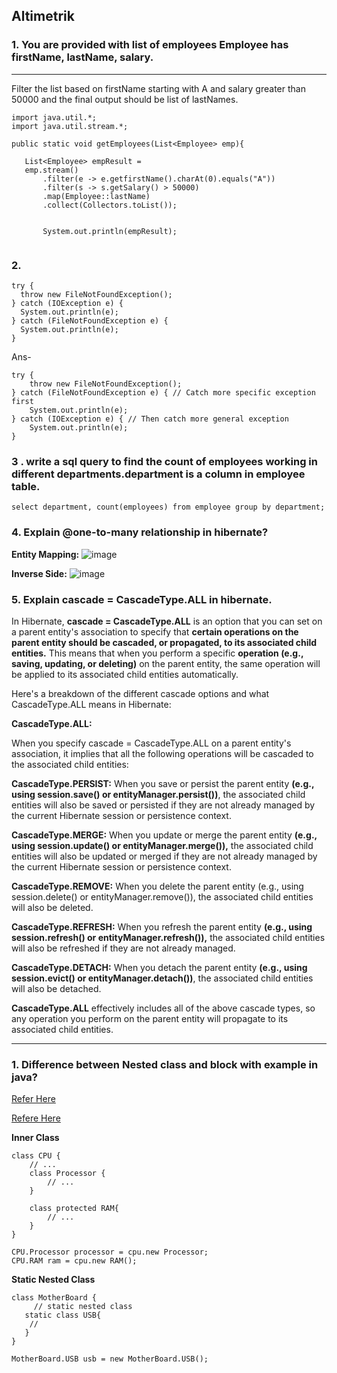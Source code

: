 
## __Altimetrik__

### 1. You are provided with list of employees Employee has firstName, lastName, salary.
---
 Filter the list based on firstName starting with A and salary greater than 50000 and the final output should be list of lastNames.

 ```
import java.util.*;
import java.util.stream.*;

public static void getEmployees(List<Employee> emp){

	List<Employee> empResult = 
    emp.stream()
		.filter(e -> e.getfirstName().charAt(0).equals("A"))
		.filter(s -> s.getSalary() > 50000)
		.map(Employee::lastName)
		.collect(Collectors.toList());
								
								
		System.out.println(empResult);			
	
 ```

 ### 2. 
 ```
 try {​​​​​​
   throw new FileNotFoundException();
}​​​​​​ catch (IOException e) {​​​​​​
   System.out.println(e);
}​​​​​​ catch (FileNotFoundException e) {​​​​​​
   System.out.println(e);
}​​​​​​
```

Ans- 
```
try {
    throw new FileNotFoundException();
} catch (FileNotFoundException e) { // Catch more specific exception first
    System.out.println(e);
} catch (IOException e) { // Then catch more general exception
    System.out.println(e);
}

```

### 3 . write a sql query to find the count of employees working in different departments.department is a column in employee table.

```
select department, count(employees) from employee group by department;
```

### 4. Explain @one-to-many relationship in hibernate?
__Entity Mapping:__
![image](../Java/images/java1.png)


__Inverse Side:__
![image](../Java/images/java2.png)



### 5. Explain cascade = CascadeType.ALL in hibernate.


In Hibernate, __cascade = CascadeType.ALL__ is an option that you can set on a parent entity's association to specify that __certain operations on the parent entity should be cascaded, or propagated, to its associated child entities.__ This means that when you perform a specific __operation (e.g., saving, updating, or deleting)__ on the parent entity, the same operation will be applied to its associated child entities automatically.

Here's a breakdown of the different cascade options and what CascadeType.ALL means in Hibernate:

__CascadeType.ALL:__

When you specify cascade = CascadeType.ALL on a parent entity's association, it implies that all the following operations will be cascaded to the associated child entities:

__CascadeType.PERSIST:__ When you save or persist the parent entity __(e.g., using session.save() or entityManager.persist())__, the associated child entities will also be saved or persisted if they are not already managed by the current Hibernate session or persistence context.

__CascadeType.MERGE:__ When you update or merge the parent entity __(e.g., using session.update() or entityManager.merge()),__ the associated child entities will also be updated or merged if they are not already managed by the current Hibernate session or persistence context.

__CascadeType.REMOVE:__ When you delete the parent entity (e.g., using session.delete() or entityManager.remove()), the associated child entities will also be deleted.

__CascadeType.REFRESH:__ When you refresh the parent entity __(e.g., using session.refresh() or entityManager.refresh()),__ the associated child entities will also be refreshed if they are not already managed.

__CascadeType.DETACH:__ When you detach the parent entity __(e.g., using session.evict() or entityManager.detach())__, the associated child entities will also be detached.

__CascadeType.ALL__ effectively includes all of the above cascade types, so any operation you perform on the parent entity will propagate to its associated child entities.


---

### 1. Difference between Nested class and block with example in java?

[Refer Here](https://www.scientecheasy.com/2020/06/instance-block-in-java.html/)

[Refere Here](https://www.programiz.com/java-programming/nested-inner-class)


__Inner Class__
```
class CPU {
    // ...
    class Processor {
        // ...
    }

    class protected RAM{
        // ...
    }
}
```

```
CPU.Processor processor = cpu.new Processor;
CPU.RAM ram = cpu.new RAM();
```

__Static Nested Class__

```
class MotherBoard {
     // static nested class
   static class USB{
    //
   }
}
```

```
MotherBoard.USB usb = new MotherBoard.USB();
```

